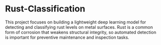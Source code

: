 # Rust-Classification
This project focuses on building a lightweight deep learning model for detecting and classifying rust levels on metal surfaces. Rust is a common form of corrosion that weakens structural integrity, so automated detection is important for preventive maintenance and inspection tasks.
